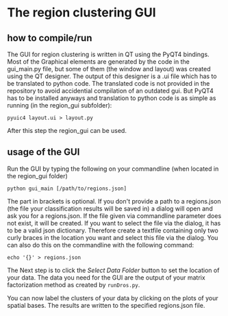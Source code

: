 
The region clustering GUI
=========================

how to compile/run
------------------

The GUI for region clustering is written in QT using the PyQT4 bindings. Most of the Graphical elements are generated by the code in the gui_main.py file, but some of them (the window and layout) was created using the QT designer. The output of this designer is a .ui file which has to be translated to python code. The translated code is not provided in the repository to avoid accidential compilation of an outdated gui. But PyQT4 has to be installed anyways and translation to python code is as simple as running (in the region_gui subfolder):

    pyuic4 layout.ui > layout.py

After this step the region_gui can be used.


usage of the GUI
----------------

Run the GUI by typing the following on your commandline (when located in the region_gui folder)

    python gui_main [/path/to/regions.json]

The part in brackets is optional. If you don't provide a path to a regions.json (the file your classification results will be saved in) a dialog will open and ask you for a regions.json. If the file given via commandline parameter does not exist, it will be created. If you want to select the file via the dialog, it has to be a valid json dictionary. Therefore create a textfile containing only two curly braces in the location you want and select this file via the dialog. You can also do this on the commandline with the following command:

    echo '{}' > regions.json

The Next step is to click the *Select Data Folder* button to set the location of your data. The data you need for the GUI are the output of your matrix factorization method as created by `runDros.py`.

You can now label the clusters of your data by clicking on the plots of your spatial bases. The results are written to the specified regions.json file.

